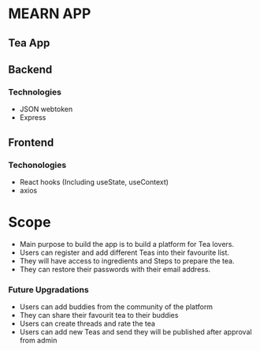 # MEARN APP
## Tea App

## Backend
### Technologies
- JSON webtoken
- Express

## Frontend
### Techonologies
- React hooks (Including useState, useContext)
- axios

# Scope
- Main purpose to build the app is to build a platform for Tea lovers.
- Users can register and add different Teas into their favourite list.
- They will have access to ingredients and Steps to prepare the tea.
- They can restore their passwords with their email address.

### Future Upgradations
- Users can add buddies from the community of the platform
- They can share their favourit tea to their buddies
- Users can create threads and rate the tea
- Users can add new Teas and send they will be published after approval from admin

